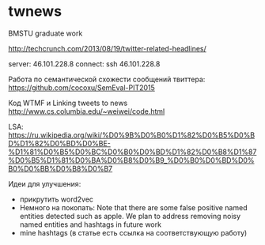 # twnews
BMSTU graduate work

http://techcrunch.com/2013/08/19/twitter-related-headlines/

server: 46.101.228.8
connect: ssh 46.101.228.8

Работа по семантической схожести сообщений твиттера:
https://github.com/cocoxu/SemEval-PIT2015

Код WTMF и Linking tweets to news
http://www.cs.columbia.edu/~weiwei/code.html

LSA: https://ru.wikipedia.org/wiki/%D0%9B%D0%B0%D1%82%D0%B5%D0%BD%D1%82%D0%BD%D0%BE-%D1%81%D0%B5%D0%BC%D0%B0%D0%BD%D1%82%D0%B8%D1%87%D0%B5%D1%81%D0%BA%D0%B8%D0%B9_%D0%B0%D0%BD%D0%B0%D0%BB%D0%B8%D0%B7



Идеи для улучшения:
* прикрутить word2vec
* Немного на покопать: Note that there are some false positive named entities detected such as apple. We plan to address removing noisy named entities and hashtags in future work
* mine hashtags (в статье есть ссылка на соответствующую работу)

